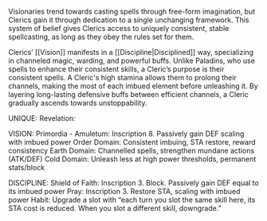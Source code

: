 Visionaries trend towards casting spells through free-form imagination, but Clerics gain it through dedication to a single unchanging framework. This system of belief gives Clerics access to uniquely consistent, stable spellcasting, as long as they obey the rules set for them.

Clerics’ [[Vision]] manifests in a [[Discipline|Disciplined]] way, specializing in channeled magic, warding, and powerful buffs. Unlike Paladins, who use spells to enhance their consistent skills, a Cleric’s purpose is their consistent spells. A Cleric's high stamina allows them to prolong their channels, making the most of each imbued element before unleashing it. By layering long-lasting defensive buffs between efficient channels, a Cleric gradually ascends towards unstoppability.

UNIQUE:
Revelation: 

VISION:
Primordia - Amuletum: Inscription 8. Passively gain DEF scaling with imbued power
Order Domain: Consistent imbuing, STA restore, reward consistency
Earth Domain: Channelled spells, strengthen mundane actions (ATK/DEF)
Cold Domain: Unleash less at high power thresholds, permanent stats/block

DISCIPLINE:
Shield of Faith: Inscription 3. Block. Passively gain DEF equal to its imbued power
Pray: Inscription 3. Restore STA, scaling with imbued power
Habit: Upgrade a slot with “each turn you slot the same skill here, its STA cost is reduced. When you slot a different skill, downgrade.”
